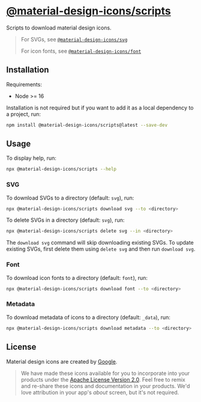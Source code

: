 # [@material-design-icons/scripts](https://github.com/marella/material-design-icons/tree/main/scripts)

Scripts to download material design icons.

> For SVGs, see [`@material-design-icons/svg`](https://www.npmjs.com/package/@material-design-icons/svg)
>
> For icon fonts, see [`@material-design-icons/font`](https://www.npmjs.com/package/@material-design-icons/font)

## Installation

Requirements:

- Node >= 16

Installation is not required but if you want to add it as a local dependency to a project, run:

```sh
npm install @material-design-icons/scripts@latest --save-dev
```

## Usage

To display help, run:

```sh
npx @material-design-icons/scripts --help
```

### SVG

To download SVGs to a directory (default: `svg`), run:

```sh
npx @material-design-icons/scripts download svg --to <directory>
```

To delete SVGs in a directory (default: `svg`), run:

```sh
npx @material-design-icons/scripts delete svg --in <directory>
```

The `download svg` command will skip downloading existing SVGs. To update existing SVGs, first delete them using `delete svg` and then run `download svg`.

### Font

To download icon fonts to a directory (default: `font`), run:

```sh
npx @material-design-icons/scripts download font --to <directory>
```

### Metadata

To download metadata of icons to a directory (default: `_data`), run:

```sh
npx @material-design-icons/scripts download metadata --to <directory>
```

## License

Material design icons are created by [Google](https://github.com/google/material-design-icons#license).

> We have made these icons available for you to incorporate into your products under the [Apache License Version 2.0][license]. Feel free to remix and re-share these icons and documentation in your products.
We'd love attribution in your app's *about* screen, but it's not required.

[license]: https://github.com/marella/material-design-icons/blob/main/scripts/LICENSE

